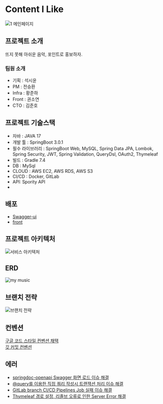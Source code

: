  # Content I Like
![1 메인페이지](https://user-images.githubusercontent.com/101695482/219110106-cccef149-0bbf-4a3d-8f50-ebbe1ae6148c.jpg)

 ## 프로젝트 소개
뜨지 못해 아쉬운 음악, 포인트로 홍보하자.

### 팀원 소개
- 기획 : 석시윤
- PM : 전승환
- Infra : 황준하
- Front : 권소연
- CTO : 김준호

## 프로젝트 기술스택

- 자바 : JAVA 17
- 개발 툴 : SpringBoot 3.0.1
- 필수 라이브러리 : SpringBoot Web, MySQL, Spring Data JPA, Lombok, Spring Security, JWT, Spring Validation, QueryDsl, OAuth2, Thymeleaf
- 빌드 : Gradle 7.4
- DB : MySql
- CLOUD : AWS EC2, AWS RDS, AWS S3
- CI/CD : Docker, GitLab
- API: Spority API
- 
## 배포
- [Swagger-ui](http://ec2-13-209-70-72.ap-northeast-2.compute.amazonaws.com:8080/swagger-ui)<br>
- [front](http://ec2-13-209-70-72.ap-northeast-2.compute.amazonaws.com:8080/)

## 프로젝트 아키텍처
![서비스 아키텍처](https://user-images.githubusercontent.com/101695482/219109458-b0199961-faef-4013-ab3c-77bba104bc30.jpg)

## ERD
![my music](https://user-images.githubusercontent.com/101695482/219098041-0edc3203-602a-431f-8355-f656e679c122.jpg)

## 브랜치 전략
![브랜치 전략](https://user-images.githubusercontent.com/101695482/219111361-bed62816-d16b-4f5b-a0e4-11a60b37c4c7.jpg)

## 컨벤션
[구글 코드 스타일 컨벤션 채택](https://google.github.io/styleguide/javaguide.html)<br>
[깃 커밋 컨벤션](https://projects-space.notion.site/c8bd2afa00f2467ea8ab50023315f212)

## 에러
- [springdoc-openapi Swagger 화면 로드 이슈 해결](https://chordplaylist.tistory.com/251)
- [@query를 이용한 직접 쿼리 작성시 트랜잭션 처리 이슈 해결](https://chordplaylist.tistory.com/254)
- [GitLab branch CI/CD Pipelines Job 실패 이슈 해결](https://chordplaylist.tistory.com/258)
- [Thymeleaf 경로 설정, 리졸브 오류로 인한 Server Error 해결](https://chordplaylist.tistory.com/273)
